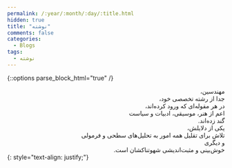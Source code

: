 ```yaml
---
permalink: /:year/:month/:day/:title.html
hidden: true
title: "نوشته"
comments: false
categories:
  - Blogs
tags:
  - نوشته
---
```


{::options parse_block_html="true" /}
<div dir='rtl' align='right'>
مهندسین،<br>
جدا از رشته تخصصی خود،<br>
در هر مقوله‌ای که ورود کرده‌اند،<br>
اعم از هنر، موسیقی، ادبیات و سیاست<br>
گند زده‌اند.<br>
یکی از دلایلش،<br>
تلاش برای تقلیل همه امور به تحلیل‌های سطحی و فرمولی<br>
و دیگری<br>
خوش‌بینی و مثبت‌اندیشی شهوتناکشان است.<br>
</div>
{: style="text-align: justify;"}
